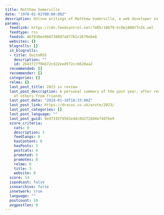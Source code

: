 ```yaml
---
title: Matthew Somerville
date: "1970-01-01T00:00:00Z"
description: Online writings of Matthew Somerville, a web developer in Birmingham.
params:
  feedlink: https://cdn.feedcontrol.net/7405/10879-hrOmj800tTnIk.xml
  feedtype: rss
  feedid: 4bf830ee9b0730897a07761c2670ebe8
  websites: {}
  blogrolls: []
  in_blogrolls:
  - title: QuiteRSS
    description: ""
    id: 2b43f27f9bb72cd22eed5f2cc6628aa2
  recommended: []
  recommender: []
  categories: []
  relme: {}
  last_post_title: 2023 in review
  last_post_description: A personal summary of the past year, after reading a couple
    of others from friends
  last_post_date: "2024-01-10T18:33:00Z"
  last_post_link: https://dracos.co.uk/wrote/2023/
  last_post_categories: []
  last_post_language: ""
  last_post_guid: 9ed7192f9502e4dc0d272684e748fbe9
  score_criteria:
    cats: 0
    description: 3
    feedlangs: 0
    hasContent: 0
    hasPosts: 3
    postcats: 0
    promoted: 5
    promotes: 0
    relme: 0
    title: 3
    website: 0
  score: 14
  ispodcast: false
  isnoarchive: false
  innetwork: true
  language: ""
  postcount: 10
  avgpostlen: 0
---
```

